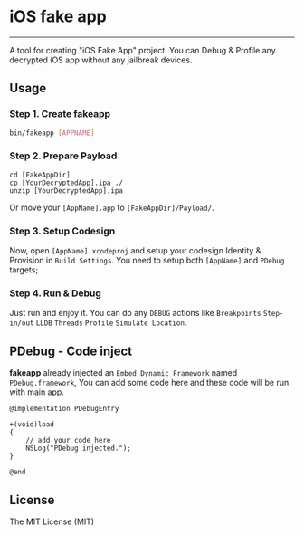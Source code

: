 # iOS fake app

----------------

A tool for creating "iOS Fake App" project. You can Debug & Profile any decrypted iOS app without any jailbreak devices.

## Usage

### Step 1. Create fakeapp

```sh
bin/fakeapp [APPNAME]
```

### Step 2. Prepare Payload

```
cd [FakeAppDir]
cp [YourDecryptedApp].ipa ./
unzip [YourDecryptedApp].ipa
```

Or move your `[AppName].app` to `[FakeAppDir]/Payload/`.

### Step 3. Setup Codesign

Now, open `[AppName].xcodeproj` and setup your codesign Identity & Provision in `Build Settings`. You need to setup both `[AppName]` and `PDebug` targets;

### Step 4. Run & Debug

Just run and enjoy it. You can do any `DEBUG` actions like `Breakpoints` `Step-in/out` `LLDB` `Threads` `Profile` `Simulate Location`.

## PDebug - Code inject

**fakeapp** already injected an `Embed Dynamic Framework` named `PDebug.framework`, You can add some code here and these code will be run with main app.

```objc
@implementation PDebugEntry

+(void)load
{
	// add your code here
	NSLog("PDebug injected.");
}

@end
```

## License

The MIT License (MIT)
